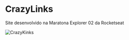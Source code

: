 # CrazyLinks
Site desenvolvido na Maratona Explorer 02 da Rocketseat

![CrazyKinks](https://user-images.githubusercontent.com/76667230/177579713-8323f1be-b0a1-44fc-b31c-8026725a4201.jpg)
